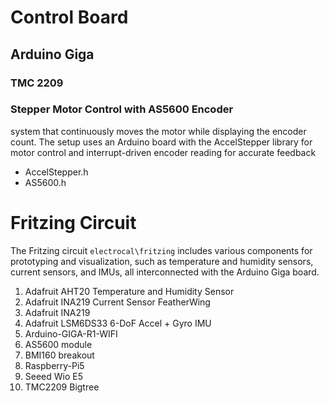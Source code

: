 # Control Board

## Arduino Giga

### TMC 2209

### Stepper Motor Control with AS5600 Encoder

system that continuously moves the motor while displaying the encoder count. The setup uses an Arduino board with the AccelStepper library for motor control and interrupt-driven encoder reading for accurate feedback
- AccelStepper.h
- AS5600.h

# Fritzing Circuit
The Fritzing circuit `electrocal\fritzing` includes various components for prototyping and visualization, such as temperature and humidity sensors, current sensors, and IMUs, all interconnected with the Arduino Giga board.

1. Adafruit AHT20 Temperature and Humidity Sensor
2. Adafruit INA219 Current Sensor FeatherWing
3. Adafruit INA219
4. Adafruit LSM6DS33 6-DoF Accel + Gyro IMU
5. Arduino-GIGA-R1-WIFI
6. AS5600 module
7. BMI160 breakout
8. Raspberry-Pi5
9. Seeed Wio E5
10. TMC2209 Bigtree